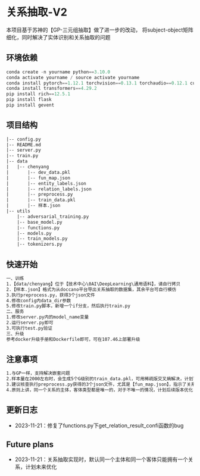 # 关系抽取-V2
本项目基于苏神的【GP-三元组抽取】做了进一步的改动， 将subject-object矩阵细化，同时解决了实体识别和关系抽取的问题


## 环境依赖
```python
conda create -n yourname python==3.10.0
conda activate yourname / source activate yourname
conda install pytorch==1.12.1 torchvision==0.13.1 torchaudio==0.12.1 cudatoolkit=11.3 -c pytorch
conda install transformers==4.29.2
pip install rich==12.5.1
pip install flask
pip install gevent
```

## 项目结构
```html
|-- config.py
|-- README.md
|-- server.py
|-- train.py
|-- data
|   |-- chenyang
|       |-- dev_data.pkl
|       |-- fun_map.json
|       |-- entity_labels.json
|       |-- relation_labels.json
|       |-- preprocess.py
|       |-- train_data.pkl
|       |-- 样本.json
|-- utils
    |-- adversarial_training.py
    |-- base_model.py
    |-- functions.py
    |-- models.py
    |-- train_models.py
    |-- tokenizers.py
```

## 快速开始

```html
一、训练
1.【data/chenyang】位于【技术中心\0AI\DeepLearning\通用语料】，请自行拷贝
2.【样本.json】格式为从doccano平台导出关系抽取的数据集，其余平台可自行模仿
3.执行preprocess.py，获得3个json文件
4.修改config内data_dir参数
5.修改train.py脚本，新增一个if分支，然后执行train.py
二、服务
1.修改server.py内的model_name变量
2.运行server.py即可
3.可执行test.py验证
三、升级
参考docker升级手册和Dockerfile即可，可在107.46上部署升级
```

## 注意事项

```html
1.与GP一样，支持解决嵌套问题
2.样本量在2000左右时，会生成5个G级别的train_data.pkl，可用稀疏版交叉熵解决，计划下一版本优化
3.建议核查执行preprocess.py获得的3个json文件，尤其是【fun_map.json】，指示了关系与实体的对应关系
4.原则上讲，同一个关系的主体，客体类型都是唯一的，对于不唯一的情况，计划后续版本优化
```

## 更新日志
 - 2023-11-21：修复了functions.py下get_relation_result_confi函数的bug

## Future plans
 - 2023-11-21：关系抽取实现时，默认同一个主体和同一个客体只能拥有一个关系，计划未来优化

